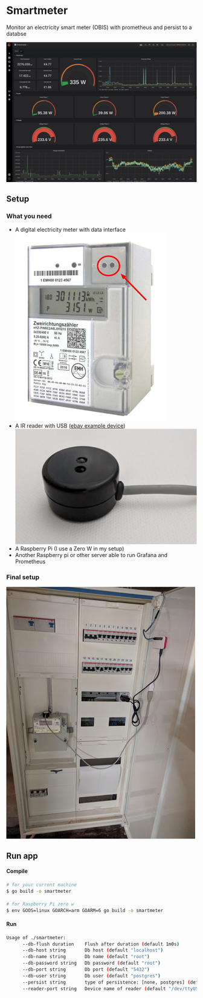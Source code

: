# Smartmeter
Monitor an electricity smart meter (OBIS) with prometheus and persist to a databse

![Image of Grafana Dashboard](media/dashboard.png)

## Setup
### What you need
- A digital electricity meter with data interface
![](media/smartmeter.jpg)
- A IR reader with USB ([ebay example device](https://www.ebay.de/itm/USB-IR-Infrarot-Lese-Schreibkopf-fuer-Stromzaehler-Smart-Meter-/273204540009))
![](media/reader.jpg)
- A Raspberry Pi (I use a Zero W in my setup)
- Another Raspberry pi or other server able to run Grafana and Prometheus

### Final setup
![](media/schaltkasten.jpg)

## Run app

#### Compile

```bash
# for your current machine
$ go build -o smartmeter

# for Raspberry Pi zero w 
$ env GOOS=linux GOARCH=arm GOARM=6 go build -o smartmeter
``` 

#### Run

```bash
Usage of ./smartmeter:
      --db-flush duration    Flush after duration (default 1m0s)
      --db-host string       Db host (default "localhost")
      --db-name string       Db name (default "root")
      --db-password string   Db password (default "root")
      --db-port string       Db port (default "5432")
      --db-user string       Db user (default "postgres")
      --persist string       type of persistence: [none, postgres] (default "none")
      --reader-port string   Device name of reader (default "/dev/ttyUSB0")
```